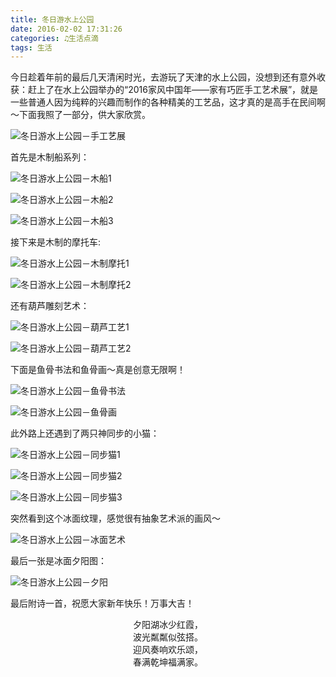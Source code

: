 ```yaml
---
title: 冬日游水上公园
date: 2016-02-02 17:31:26
categories: ♫生活点滴
tags: 生活
---
```

今日趁着年前的最后几天清闲时光，去游玩了天津的水上公园，没想到还有意外收获：赶上了在水上公园举办的“2016家风中国年——家有巧匠手工艺术展”，就是一些普通人因为纯粹的兴趣而制作的各种精美的工艺品，这才真的是高手在民间啊～下面我照了一部分，供大家欣赏。

![冬日游水上公园－手工艺展][1]

首先是木制船系列：

![冬日游水上公园－木船1][2]

![冬日游水上公园－木船2][3]

![冬日游水上公园－木船3][4]

接下来是木制的摩托车:
<!--more-->
![冬日游水上公园－木制摩托1][5]

![冬日游水上公园－木制摩托2][6]

还有葫芦雕刻艺术：

![冬日游水上公园－葫芦工艺1][7]

![冬日游水上公园－葫芦工艺2][8]

下面是鱼骨书法和鱼骨画～真是创意无限啊！

![冬日游水上公园－鱼骨书法][9]

![冬日游水上公园－鱼骨画][10]

此外路上还遇到了两只神同步的小猫：

![冬日游水上公园－同步猫1][11]

![冬日游水上公园－同步猫2][12]

![冬日游水上公园－同步猫3][13]

突然看到这个冰面纹理，感觉很有抽象艺术派的画风～

![冬日游水上公园－冰面艺术][14]

最后一张是冰面夕阳图：

![冬日游水上公园－夕阳][15]

最后附诗一首，祝愿大家新年快乐！万事大吉！

<div style="text-align: center;">夕阳湖冰少红霞，</div><div style="text-align: center;">波光粼粼似弦搭。</div><div style="text-align: center;">迎风奏响欢乐颂，</div><div style="text-align: center;">春满乾坤福满家。</div><div style="text-align: center;"><br></div>



  [1]: http://7xivmb.com1.z0.glb.clouddn.com/%E5%86%AC%E6%97%A5%E6%B8%B8%E6%B0%B4%E4%B8%8A%E5%85%AC%E5%9B%AD%EF%BC%8D%E6%89%8B%E5%B7%A5%E8%89%BA%E5%B1%95.jpg
  [2]: http://7xivmb.com1.z0.glb.clouddn.com/%E5%86%AC%E6%97%A5%E6%B8%B8%E6%B0%B4%E4%B8%8A%E5%85%AC%E5%9B%AD%EF%BC%8D%E6%9C%A8%E8%88%B91.jpg
  [3]: http://7xivmb.com1.z0.glb.clouddn.com/%E5%86%AC%E6%97%A5%E6%B8%B8%E6%B0%B4%E4%B8%8A%E5%85%AC%E5%9B%AD%EF%BC%8D%E6%9C%A8%E8%88%B92.jpg
  [4]: http://7xivmb.com1.z0.glb.clouddn.com/%E5%86%AC%E6%97%A5%E6%B8%B8%E6%B0%B4%E4%B8%8A%E5%85%AC%E5%9B%AD%EF%BC%8D%E6%9C%A8%E8%88%B93.jpg
  [5]: http://7xivmb.com1.z0.glb.clouddn.com/%E5%86%AC%E6%97%A5%E6%B8%B8%E6%B0%B4%E4%B8%8A%E5%85%AC%E5%9B%AD%EF%BC%8D%E6%9C%A8%E5%88%B6%E6%91%A9%E6%89%981.jpg
  [6]: http://7xivmb.com1.z0.glb.clouddn.com/%E5%86%AC%E6%97%A5%E6%B8%B8%E6%B0%B4%E4%B8%8A%E5%85%AC%E5%9B%AD%EF%BC%8D%E6%9C%A8%E5%88%B6%E6%91%A9%E6%89%982.jpg
  [7]: http://7xivmb.com1.z0.glb.clouddn.com/%E5%86%AC%E6%97%A5%E6%B8%B8%E6%B0%B4%E4%B8%8A%E5%85%AC%E5%9B%AD%EF%BC%8D%E8%91%AB%E8%8A%A6%E5%B7%A5%E8%89%BA1.jpg
  [8]: http://7xivmb.com1.z0.glb.clouddn.com/%E5%86%AC%E6%97%A5%E6%B8%B8%E6%B0%B4%E4%B8%8A%E5%85%AC%E5%9B%AD%EF%BC%8D%E8%91%AB%E8%8A%A6%E5%B7%A5%E8%89%BA2.jpg
  [9]: http://7xivmb.com1.z0.glb.clouddn.com/%E5%86%AC%E6%97%A5%E6%B8%B8%E6%B0%B4%E4%B8%8A%E5%85%AC%E5%9B%AD%EF%BC%8D%E9%B1%BC%E9%AA%A8%E4%B9%A6%E6%B3%95.jpg
  [10]: http://7xivmb.com1.z0.glb.clouddn.com/%E5%86%AC%E6%97%A5%E6%B8%B8%E6%B0%B4%E4%B8%8A%E5%85%AC%E5%9B%AD%EF%BC%8D%E9%B1%BC%E9%AA%A8%E7%94%BB.jpg
  [11]: http://7xivmb.com1.z0.glb.clouddn.com/%E5%86%AC%E6%97%A5%E6%B8%B8%E6%B0%B4%E4%B8%8A%E5%85%AC%E5%9B%AD%EF%BC%8D%E5%90%8C%E6%AD%A5%E7%8C%AB1.jpg
  [12]: http://7xivmb.com1.z0.glb.clouddn.com/%E5%86%AC%E6%97%A5%E6%B8%B8%E6%B0%B4%E4%B8%8A%E5%85%AC%E5%9B%AD%EF%BC%8D%E5%90%8C%E6%AD%A5%E7%8C%AB2.jpg
  [13]: http://7xivmb.com1.z0.glb.clouddn.com/%E5%86%AC%E6%97%A5%E6%B8%B8%E6%B0%B4%E4%B8%8A%E5%85%AC%E5%9B%AD%EF%BC%8D%E5%90%8C%E6%AD%A5%E7%8C%AB3.jpg
  [14]: http://7xivmb.com1.z0.glb.clouddn.com/%E5%86%AC%E6%97%A5%E6%B8%B8%E6%B0%B4%E4%B8%8A%E5%85%AC%E5%9B%AD%EF%BC%8D%E5%86%B0%E9%9D%A2%E8%89%BA%E6%9C%AF.jpg
  [15]: http://7xivmb.com1.z0.glb.clouddn.com/%E5%86%AC%E6%97%A5%E6%B8%B8%E6%B0%B4%E4%B8%8A%E5%85%AC%E5%9B%AD%EF%BC%8D%E5%A4%95%E9%98%B3.jpg